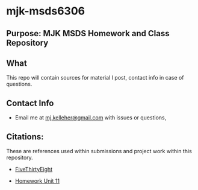 # mjk-msds6306
## Purpose: MJK MSDS Homework and Class Repository
## What
This repo will contain sources for material I post, contact info in case of questions.
## Contact Info
- Email me at mj.kelleher@gmail.com with issues or questions,

## Citations:
These are references used within submissions and project work within this repository.

- [FiveThirtyEight](https://github.com/rudeboybert/fivethirtyeight)


* [Homework Unit 11](https://cdn.rawgit.com/allthebits/mjk-msds6306/2c8ffb8b/homework/unit_11/homework_submission.html)
